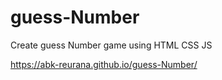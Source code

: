 # guess-Number
Create guess Number game using HTML CSS JS

https://abk-reurana.github.io/guess-Number/
